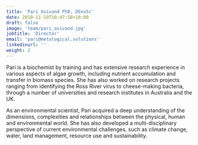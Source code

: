 ```yaml
---
title: 'Pari Osivand PhD, DEnvSc'
date: 2018-11-19T10:47:58+10:00
draft: false
image: 'team/pari_osivand.jpg'
jobtitle: 'Director'
email: 'pari@metalogical.solutions'
linkedinurl: ''
weight: 2
---
```


Pari is a biochemist by training and has extensive research experience in various aspects of algae growth, including nutrient accumulation and transfer in biomass species.  She has also worked on research projects ranging from identifying the Ross River virus to cheese-making bacteria, through a number of universities and research institutes in Australia and the UK.

As an environmental scientist, Pari acquired a deep understanding of the dimensions, complexities and relationships between the physical, human and environmental world.  She has also developed a multi-disciplinary perspective of current environmental challenges, such as climate change, water, land management, resource use and sustainability.
